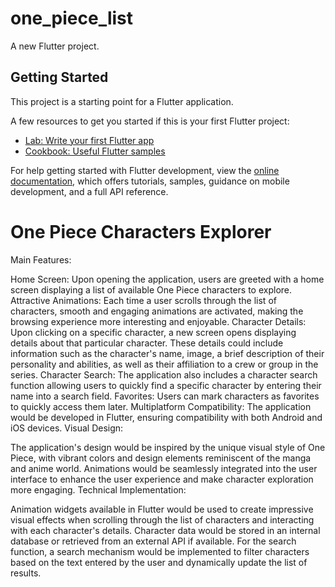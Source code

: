 # one_piece_list

A new Flutter project.

## Getting Started

This project is a starting point for a Flutter application.

A few resources to get you started if this is your first Flutter project:

- [Lab: Write your first Flutter app](https://docs.flutter.dev/get-started/codelab)
- [Cookbook: Useful Flutter samples](https://docs.flutter.dev/cookbook)

For help getting started with Flutter development, view the
[online documentation](https://docs.flutter.dev/), which offers tutorials,
samples, guidance on mobile development, and a full API reference.

# One Piece Characters Explorer

Main Features:

Home Screen: Upon opening the application, users are greeted with a home screen displaying a list of available One Piece characters to explore.
Attractive Animations: Each time a user scrolls through the list of characters, smooth and engaging animations are activated, making the browsing experience more interesting and enjoyable.
Character Details: Upon clicking on a specific character, a new screen opens displaying details about that particular character. These details could include information such as the character's name, image, a brief description of their personality and abilities, as well as their affiliation to a crew or group in the series.
Character Search: The application also includes a character search function allowing users to quickly find a specific character by entering their name into a search field.
Favorites: Users can mark characters as favorites to quickly access them later.
Multiplatform Compatibility: The application would be developed in Flutter, ensuring compatibility with both Android and iOS devices.
Visual Design:

The application's design would be inspired by the unique visual style of One Piece, with vibrant colors and design elements reminiscent of the manga and anime world.
Animations would be seamlessly integrated into the user interface to enhance the user experience and make character exploration more engaging.
Technical Implementation:

Animation widgets available in Flutter would be used to create impressive visual effects when scrolling through the list of characters and interacting with each character's details.
Character data would be stored in an internal database or retrieved from an external API if available.
For the search function, a search mechanism would be implemented to filter characters based on the text entered by the user and dynamically update the list of results.
